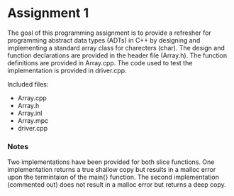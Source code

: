 <h1>Assignment 1</h1>

The goal of this programming assignment is to provide a refresher for programming abstract data types (ADTs) in C++ by designing and implementing a standard array class for charecters (char). The design and function declarations are provided in the header file (Array.h). The function definitions are provided in Array.cpp. The code used to test the implementation is provided in driver.cpp.

Included files:
<ul>
  <li>Array.cpp
  <li>Array.h
  <li>Array.inl
  <li>Array.mpc
  <li>driver.cpp
</ul>

<h3>Notes</h3>
Two implementations have been provided for both slice functions. One implementation returns a true shallow copy but results in a malloc error upon the termintaion of the main{} function. The second implementation (commented out) does not result in a malloc error but returns a deep copy.
